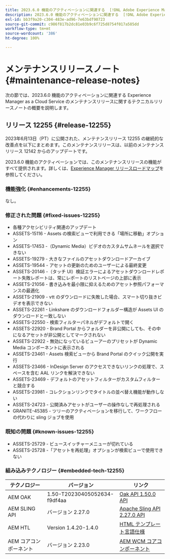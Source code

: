 ```yaml
---
title: 2023.6.0 機能のアクティベーションに関連する  [!DNL Adobe Experience Manager]  as a Cloud Service のメンテナンスリリースノート。
description: 2023.6.0 機能のアクティベーションに関連する  [!DNL Adobe Experience Manager]  as a Cloud Service のメンテナンスリリースノート。
exl-id: bb3f9a20-c304-483e-ad96-7e63bdf90723
source-git-commit: c986f817b2dc81e03b9c6f725d8754f017a585dd
workflow-type: tm+mt
source-wordcount: '386'
ht-degree: 100%

---
```


# メンテナンスリリースノート {#maintenance-release-notes}

次の節では、2023.6.0 機能のアクティベーションに関連する Experience Manager as a Cloud Service のメンテナンスリリースに関するテクニカルリリースノートの概要を説明します。

## リリース 12255 {#release-12255}

2023年6月13日（PT）に公開された、メンテナンスリリース 12255 の継続的な改善点を以下にまとめます。このメンテナンスリリースは、以前のメンテナンスリリース 12142 からのアップデートです。

2023.6.0 機能のアクティベーションでは、このメンテナンスリリースの機能がすべて提供されます。詳しくは、[Experience Manager リリースロードマップ](https://experienceleague.adobe.com/docs/experience-manager-release-information/aem-release-updates/update-releases-roadmap.html?lang=ja)を参照してください。

### 機能強化 {#enhancements-12255}

なし。

### 修正された問題 {#fixed-issues-12255}

- 各種アクセシビリティ関連のアップデート
- ASSETS-15116 - Assets の検索ビューで利用できる「場所に移動」オプション
- ASSETS-17453 -（Dynamic Media）ビデオのカスタムサムネールを選択できない
- ASSETS-19279 - 大きなファイルのアセットダウンロードアーカイブ
- ASSETS-19544 - アセットの更新のためのユーザーによる最終変更
- ASSETS-20146 -（タッチ UI）検証エラーによるアセットダウンロードレポート失敗レポートは、常にレポートのリストページの上部に表示
- ASSETS-21056 - 書き込みを最小限に抑えるためのアセット参照パフォーマンスの最適化
- ASSETS-21909 - vtt のダウンロードに失敗した場合、スマート切り抜きビデオを表示できない
- ASSETS-22261 - Linkshare のダウンロードフォルダー構造が Assets UI のダウンロードと一致しない
- ASSETS-22550 - 検索フィルターパネルがデフォルトで開く
- ASSETS-22920 - Brand Portal からフォルダーを非公開にしても、その中になるアセットが非公開としてマークされない
- ASSETS-22922 - 無効になっているビューアーのプリセットが Dynamic Media コンポーネントに表示される
- ASSETS-23461 - Assets 検索ビューから Brand Portal のクイック公開を実行
- ASSETS-23466 - InDesign Server のアクセスできないリンクの処理で、スペースを含む AAL リンクを解決できない
- ASSETS-23469 - デフォルトのアセットフィルターがカスタムフィルターと競合する
- ASSETS-23981 - コレクションリンクでタイトルの並べ替え機能が動作しない
- ASSETS-24723 - 公開済みアセットがユーザーの操作なしで再処理される
- GRANITE-45385 - ツリーのアクティベーションを移行して、ワークフローの代わりに sling ジョブを使用

### 既知の問題 {#known-issues-12255}

- ASSETS-25729 - ビュースイッチャーメニューが切れている
- ASSETS-25728 -「アセットを再処理」オプションが検索ビューで使用できない

### 組み込みテクノロジー {#embedded-tech-12255}

| テクノロジー | バージョン | リンク |
|---|---|---|
| AEM OAK | 1.50-T20230405052634-f9df4aa | [Oak API 1.50.0 API](https://www.javadoc.io/doc/org.apache.jackrabbit/oak-api/1.50.0/index.html) |
| AEM SLING API | バージョン 2.27.0 | [Apache Sling API 2.27.0 API](https://www.javadoc.io/doc/org.apache.sling/org.apache.sling.api/latest/index.html) |
| AEM HTL | Version 1.4.20-1.4.0 | [HTML テンプレート言語仕様](https://github.com/adobe/htl-spec) |
| AEM コアコンポーネント | バージョン 2.23.0 | [AEM WCM コアコンポーネント](https://github.com/adobe/aem-core-wcm-components) |
